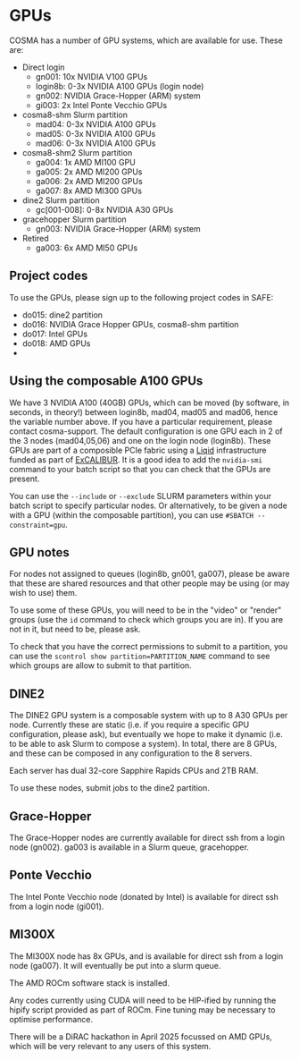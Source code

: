 # GPUs

COSMA has a number of GPU systems, which are available for use. These are:

* Direct login
  * gn001: 10x NVIDIA V100 GPUs 
  * login8b: 0-3x NVIDIA A100 GPUs (login node)
  * gn002: NVIDIA Grace-Hopper (ARM) system
  * gi003: 2x Intel Ponte Vecchio GPUs
* cosma8-shm Slurm partition
  * mad04: 0-3x NVIDIA A100 GPUs
  * mad05: 0-3x NVIDIA A100 GPUs
  * mad06: 0-3x NVIDIA A100 GPUs
* cosma8-shm2 Slurm partition
  * ga004: 1x AMD MI100 GPU
  * ga005: 2x AMD MI200 GPUs
  * ga006: 2x AMD MI200 GPUs
  * ga007: 8x AMD MI300 GPUs
* dine2 Slurm partition
  * gc[001-008]: 0-8x NVIDIA A30 GPUs
* gracehopper Slurm partition
  * gn003: NVIDIA Grace-Hopper (ARM) system
* Retired
  * ga003: 6x AMD MI50 GPUs

## Project codes

To use the GPUs, please sign up to the following project codes in SAFE:

- do015: dine2 partition
- do016: NVIDIA Grace Hopper GPUs, cosma8-shm partition
- do017: Intel GPUs
- do018: AMD GPUs
- 

## Using the composable A100 GPUs

We have 3 NVIDIA A100 (40GB) GPUs, which can be moved (by software, in seconds, in theory!) between login8b, mad04, mad05 and mad06, hence the variable number above. If you have a particular requirement, please contact cosma-support. The default configuration is one GPU each in 2 of the 3 nodes (mad04,05,06) and one on the login node (login8b). These GPUs are part of a composible PCIe fabric using a [Liqid](https://www.liqid.com) infrastructure funded as part of [ExCALIBUR](https://excalibur.ac.uk).  It is a good idea to add the ```nvidia-smi``` command to your batch script so that you can check that the GPUs are present.

You can use the ```--include``` or ```--exclude``` SLURM parameters within your batch script to specify particular nodes.  Or alternatively, to be given a node with a GPU (within the composable partition), you can use ```#SBATCH --constraint=gpu```.

## GPU notes

For nodes not assigned to queues (login8b, gn001, ga007), please be aware that these are shared resources and that other people may be using (or may wish to use) them.

To use some of these GPUs, you will need to be in the "video" or "render" groups (use the ```id``` command to check which groups you are in).  If you are not in it, but need to be, please ask.

To check that you have the correct permissions to submit to a partition, you can use the ```scontrol show partition=PARTITION_NAME``` command to see which groups are allow to submit to that partition.

## DINE2

The DINE2 GPU system is a composable system with up to 8 A30 GPUs per node.  Currently these are static (i.e. if you require a specific GPU configuration, please ask), but eventually we hope to make it dynamic (i.e. to be able to ask Slurm to compose a system).  In total, there are 8 GPUs, and these can be composed in any configuration to the 8 servers.

Each server has dual 32-core Sapphire Rapids CPUs and 2TB RAM.

To use these nodes, submit jobs to the dine2 partition.

## Grace-Hopper

The Grace-Hopper nodes are currently available for direct ssh from a login node (gn002).  ga003 is available in a Slurm queue, gracehopper.

## Ponte Vecchio

The Intel Ponte Vecchio node (donated by Intel) is available for direct ssh from a login node (gi001).

## MI300X

The MI300X node has 8x GPUs, and is available for direct ssh from a login node (ga007).  It will eventually be put into a slurm queue.

The AMD ROCm software stack is installed.

Any codes currently using CUDA will need to be HIP-ified by running the hipify script provided as part of ROCm.  Fine tuning may be necessary to optimise performance.

There will be a DiRAC hackathon in April 2025 focussed on AMD GPUs, which will be very relevant to any users of this system.
